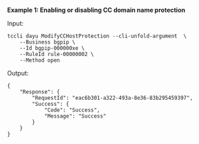 **Example 1: Enabling or disabling CC domain name protection**



Input: 

```
tccli dayu ModifyCCHostProtection --cli-unfold-argument  \
    --Business bgpip \
    --Id bgpip-000000xe \
    --RuleId rule-00000002 \
    --Method open
```

Output: 
```
{
    "Response": {
        "RequestId": "eac6b301-a322-493a-8e36-83b295459397",
        "Success": {
            "Code": "Success",
            "Message": "Success"
        }
    }
}
```

